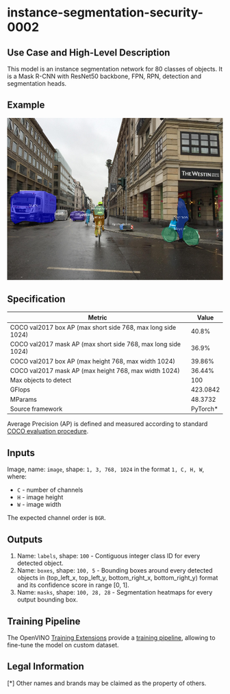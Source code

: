 # instance-segmentation-security-0002

## Use Case and High-Level Description

This model is an instance segmentation network for 80 classes of objects.
It is a Mask R-CNN with ResNet50 backbone, FPN, RPN, detection and
segmentation heads.

## Example

![](./assets/instance-segmentation-security-0002.png)

## Specification

| Metric                                                              | Value                                     |
|---------------------------------------------------------------------|-------------------------------------------|
| COCO val2017 box AP (max short side 768, max long side 1024)        | 40.8%                                     |
| COCO val2017 mask AP (max short side 768, max long side 1024)       | 36.9%                                     |
| COCO val2017 box AP (max height 768, max width 1024)                | 39.86%                                    |
| COCO val2017 mask AP (max height 768, max width 1024)               | 36.44%                                    |
| Max objects to detect                                               | 100                                       |
| GFlops                                                              | 423.0842                                  |
| MParams                                                             | 48.3732                                   |
| Source framework                                                    | PyTorch\*                                 |

Average Precision (AP) is defined and measured according to standard
[COCO evaluation procedure](https://cocodataset.org/#detection-eval).

## Inputs

Image, name: `image`, shape: `1, 3, 768, 1024` in the format `1, C, H, W`, where:

- `C` - number of channels
- `H` - image height
- `W` - image width

The expected channel order is `BGR`.

## Outputs

1. Name: `labels`, shape: `100` - Contiguous integer class ID for every
   detected object.
2. Name: `boxes`, shape: `100, 5` - Bounding boxes around every detected objects
   in (top_left_x, top_left_y, bottom_right_x, bottom_right_y) format and its
   confidence score in range [0, 1].
3. Name: `masks`, shape: `100, 28, 28` - Segmentation heatmaps for every output
   bounding box.

## Training Pipeline

The OpenVINO [Training Extensions](https://github.com/openvinotoolkit/training_extensions/blob/develop/README.md) provide a [training pipeline](https://github.com/openvinotoolkit/training_extensions/blob/develop/models/instance_segmentation/model_templates/coco-instance-segmentation/readme.md), allowing to fine-tune the model on custom dataset.

## Legal Information
[*] Other names and brands may be claimed as the property of others.

